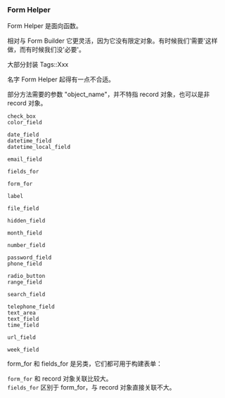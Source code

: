 ### Form Helper

Form Helper 是面向函数。

相对与 Form Builder 它更灵活，因为它没有限定对象。有时候我们'需要'这样做，而有时候我们没'必要'。

大部分封装 Tags::Xxx

名字 Form Helper 起得有一点不合适。

部分方法需要的参数 "object_name"，并不特指 record 对象，也可以是非 record 对象。

```
check_box
color_field

date_field
datetime_field
datetime_local_field

email_field

fields_for

form_for

label

file_field

hidden_field

month_field

number_field

password_field
phone_field

radio_button
range_field

search_field

telephone_field
text_area
text_field
time_field

url_field

week_field
```

form_for 和 fields_for 是另类，它们都可用于构建表单：



`form_for`
和 record 对象关联比较大。
<br>
`fields_for`
区别于 form_for，与 record 对象直接关联不大。
